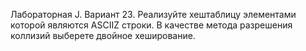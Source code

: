 Лабораторная J. Вариант 23. Реализуйте хеш­таблицу элементами которой являются ASCII­Z строки. В качестве метода разрешения коллизий выберете двойное хеширование.